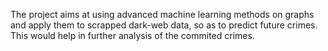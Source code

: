 The project aims at using advanced machine learning methods on graphs and apply them to scrapped dark-web data, so as to predict future crimes. 
This would help in further analysis of the commited crimes.
